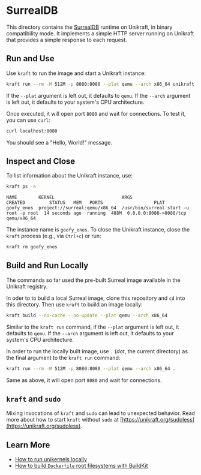 # SurrealDB

This directory contains the [SurrealDB](https://surrealdb.com/) runtime on Unikraft, in binary compatibility mode.
It implements a simple HTTP server running on Unikraft that provides a simple response to each request.

## Run and Use

Use `kraft` to run the image and start a Unikraft instance:

```bash
kraft run --rm -M 512M -p 8080:8080 --plat qemu --arch x86_64 unikraft.org/surreal:11.2
```

If the `--plat` argument is left out, it defaults to `qemu`.
If the `--arch` argument is left out, it defaults to your system's CPU architecture.

Once executed, it will open port `8080` and wait for connections.
To test it, you can use `curl`:

```bash
curl localhost:8080
```

You should see a "Hello, World!" message.

## Inspect and Close

To list information about the Unikraft instance, use:

```bash
kraft ps -a
```

```text
NAME        KERNEL                         ARGS                                    CREATED         STATUS   MEM   PORTS                   PLAT
goofy_enos  project://surreal:qemu/x86_64  /usr/bin/surreal start -u root -p root  14 seconds ago  running  488M  0.0.0.0:8080->8080/tcp  qemu/x86_64
```

The instance name is `goofy_enos`.
To close the Unikraft instance, close the `kraft` process (e.g., via `Ctrl+c`) or run:

```bash
kraft rm goofy_enos
```

## Build and Run Locally

The commands so far used the pre-built Surreal image available in the Unikraft registry.

In oder to to build a local Surreal image, clone this repository and `cd` into this directory.
Then use `kraft` to build an image locally:

```bash
kraft build --no-cache --no-update --plat qemu --arch x86_64
```

Similar to the `kraft run` command, if the `--plat` argument is left out, it defaults to `qemu`.
If the `--arch` argument is left out, it defaults to your system's CPU architecture.

In order to run the locally built image, use `.` (_dot_, the current directory)  as the final argument to the `kraft run` command:

```bash
kraft run --rm -M 512M -p 8080:8080 --plat qemu --arch x86_64 .
```

Same as above, it will open port `8080` and wait for connections.

## `kraft` and `sudo`

Mixing invocations of `kraft` and `sudo` can lead to unexpected behavior.
Read more about how to start `kraft` without `sudo` at [https://unikraft.org/sudoless](https://unikraft.org/sudoless).

## Learn More

- [How to run unikernels locally](https://unikraft.org/docs/cli/running)
- [How to build `Dockerfile` root filesystems with BuildKit](https://unikraft.org/guides/building-dockerfile-images-with-buildkit)
